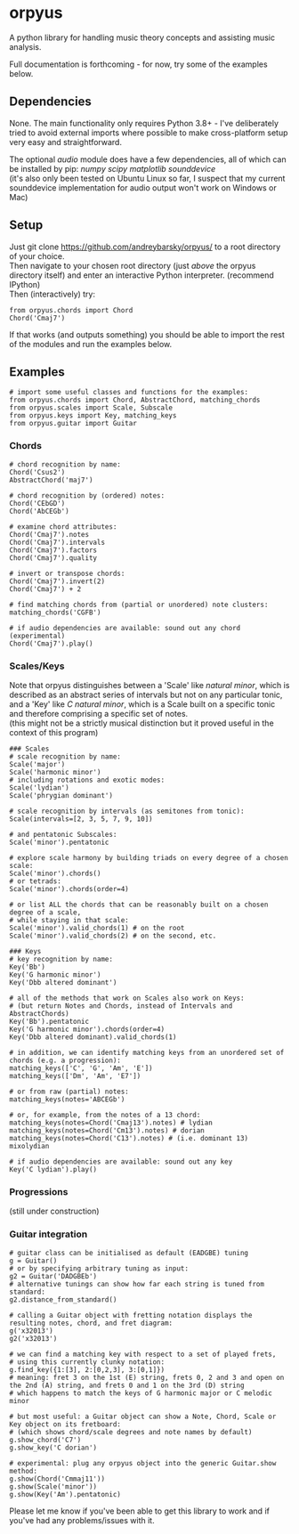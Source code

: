 # orpyus
A python library for handling music theory concepts and assisting music analysis.

Full documentation is forthcoming - for now, try some of the examples below.

## Dependencies
None. The main functionality only requires Python 3.8+ - I've deliberately tried to avoid external imports where possible to make cross-platform setup very easy and straightforward. 

The optional *audio* module does have a few dependencies, all of which can be installed by pip: *numpy scipy matplotlib sounddevice*  
(it's also only been tested on Ubuntu Linux so far, I suspect that my current sounddevice implementation for audio output won't work on Windows or Mac)

## Setup
Just git clone https://github.com/andreybarsky/orpyus/ to a root directory of your choice.  
Then navigate to your chosen root directory (just *above* the orpyus directory itself) and enter an interactive Python interpreter. (recommend IPython)  
Then (interactively) try:  
```
from orpyus.chords import Chord
Chord('Cmaj7')
```
If that works (and outputs something) you should be able to import the rest of the modules and run the examples below.

## Examples
```
# import some useful classes and functions for the examples:
from orpyus.chords import Chord, AbstractChord, matching_chords
from orpyus.scales import Scale, Subscale
from orpyus.keys import Key, matching_keys
from orpyus.guitar import Guitar
```

### Chords
```
# chord recognition by name:
Chord('Csus2')
AbstractChord('maj7')

# chord recognition by (ordered) notes:
Chord('CEbGD')
Chord('AbCEGb')

# examine chord attributes:
Chord('Cmaj7').notes
Chord('Cmaj7').intervals
Chord('Cmaj7').factors
Chord('Cmaj7').quality

# invert or transpose chords:
Chord('Cmaj7').invert(2)
Chord('Cmaj7') + 2

# find matching chords from (partial or unordered) note clusters:
matching_chords('CGFB')

# if audio dependencies are available: sound out any chord (experimental)
Chord('Cmaj7').play()
```

### Scales/Keys
Note that orpyus distinguishes between a 'Scale' like *natural minor*, which is described as an abstract series of intervals but not on any particular tonic, and a 'Key' like *C natural minor*, which is a Scale built on a specific tonic and therefore comprising a specific set of notes.  
(this might not be a strictly musical distinction but it proved useful in the context of this program)
```
### Scales
# scale recognition by name:
Scale('major')
Scale('harmonic minor')
# including rotations and exotic modes:
Scale('lydian')
Scale('phrygian dominant')

# scale recognition by intervals (as semitones from tonic):
Scale(intervals=[2, 3, 5, 7, 9, 10])

# and pentatonic Subscales:
Scale('minor').pentatonic

# explore scale harmony by building triads on every degree of a chosen scale:
Scale('minor').chords()
# or tetrads:
Scale('minor').chords(order=4)

# or list ALL the chords that can be reasonably built on a chosen degree of a scale,
# while staying in that scale:
Scale('minor').valid_chords(1) # on the root
Scale('minor').valid_chords(2) # on the second, etc.

### Keys
# key recognition by name:
Key('Bb')
Key('G harmonic minor')
Key('Dbb altered dominant')

# all of the methods that work on Scales also work on Keys:
# (but return Notes and Chords, instead of Intervals and AbstractChords)
Key('Bb').pentatonic
Key('G harmonic minor').chords(order=4)
Key('Dbb altered dominant).valid_chords(1)

# in addition, we can identify matching keys from an unordered set of chords (e.g. a progression):
matching_keys(['C', 'G', 'Am', 'E'])
matching_keys(['Dm', 'Am', 'E7'])

# or from raw (partial) notes:
matching_keys(notes='ABCEGb')

# or, for example, from the notes of a 13 chord:
matching_keys(notes=Chord('Cmaj13').notes) # lydian
matching_keys(notes=Chord('Cm13').notes) # dorian
matching_keys(notes=Chord('C13').notes) # (i.e. dominant 13) mixolydian

# if audio dependencies are available: sound out any key
Key('C lydian').play()
```

### Progressions
(still under construction)

### Guitar integration
```
# guitar class can be initialised as default (EADGBE) tuning
g = Guitar()
# or by specifying arbitrary tuning as input:
g2 = Guitar('DADGBEb')
# alternative tunings can show how far each string is tuned from standard:
g2.distance_from_standard()

# calling a Guitar object with fretting notation displays the resulting notes, chord, and fret diagram:
g('x32013')
g2('x32013')

# we can find a matching key with respect to a set of played frets,
# using this currently clunky notation:
g.find_key({1:[3], 2:[0,2,3], 3:[0,1]})
# meaning: fret 3 on the 1st (E) string, frets 0, 2 and 3 and open on the 2nd (A) string, and frets 0 and 1 on the 3rd (D) string
# which happens to match the keys of G harmonic major or C melodic minor

# but most useful: a Guitar object can show a Note, Chord, Scale or Key object on its fretboard:
# (which shows chord/scale degrees and note names by default)
g.show_chord('C7')
g.show_key('C dorian')

# experimental: plug any orpyus object into the generic Guitar.show method:
g.show(Chord('Cmmaj11'))
g.show(Scale('minor'))
g.show(Key('Am').pentatonic)
```

Please let me know if you've been able to get this library to work and if you've had any problems/issues with it.
